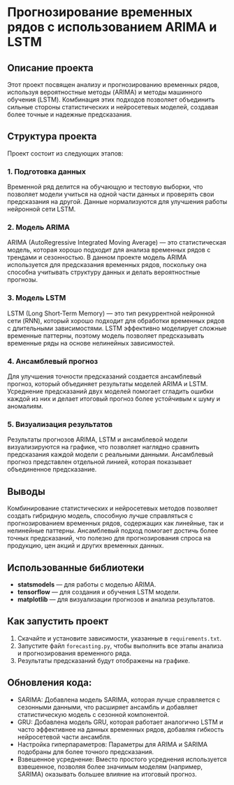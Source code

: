 # Прогнозирование временных рядов с использованием ARIMA и LSTM

## Описание проекта
Этот проект посвящен анализу и прогнозированию временных рядов, используя вероятностные методы (ARIMA) и методы машинного обучения (LSTM). Комбинация этих подходов позволяет объединить сильные стороны статистических и нейросетевых моделей, создавая более точные и надежные предсказания.

## Структура проекта
Проект состоит из следующих этапов:

### 1. Подготовка данных
Временной ряд делится на обучающую и тестовую выборки, что позволяет модели учиться на одной части данных и проверять свои предсказания на другой. Данные нормализуются для улучшения работы нейронной сети LSTM.

### 2. Модель ARIMA
ARIMA (AutoRegressive Integrated Moving Average) — это статистическая модель, которая хорошо подходит для анализа временных рядов с трендами и сезонностью. В данном проекте модель ARIMA используется для предсказания временных рядов, поскольку она способна учитывать структуру данных и делать вероятностные прогнозы.

### 3. Модель LSTM
LSTM (Long Short-Term Memory) — это тип рекуррентной нейронной сети (RNN), который хорошо подходит для обработки временных рядов с длительными зависимостями. LSTM эффективно моделирует сложные временные паттерны, поэтому модель позволяет предсказывать временные ряды на основе нелинейных зависимостей.

### 4. Ансамблевый прогноз
Для улучшения точности предсказаний создается ансамблевый прогноз, который объединяет результаты моделей ARIMA и LSTM. Усреднение предсказаний двух моделей помогает сгладить ошибки каждой из них и делает итоговый прогноз более устойчивым к шуму и аномалиям.

### 5. Визуализация результатов
Результаты прогнозов ARIMA, LSTM и ансамблевой модели визуализируются на графике, что позволяет наглядно сравнить предсказания каждой модели с реальными данными. Ансамблевый прогноз представлен отдельной линией, которая показывает объединенное предсказание.

## Выводы
Комбинирование статистических и нейросетевых методов позволяет создать гибридную модель, способную лучше справляться с прогнозированием временных рядов, содержащих как линейные, так и нелинейные паттерны. Ансамблевый подход помогает достичь более точных предсказаний, что полезно для прогнозирования спроса на продукцию, цен акций и других временных данных.

## Использованные библиотеки
- **statsmodels** — для работы с моделью ARIMA.
- **tensorflow** — для создания и обучения LSTM модели.
- **matplotlib** — для визуализации прогнозов и анализа результатов.

## Как запустить проект
1. Скачайте и установите зависимости, указанные в `requirements.txt`.
2. Запустите файл `forecasting.py`, чтобы выполнить все этапы анализа и прогнозирования временного ряда.
3. Результаты предсказаний будут отображены на графике.

## Обновления кода:

- SARIMA: Добавлена модель SARIMA, которая лучше справляется с сезонными данными, что расширяет ансамбль и добавляет статистическую модель с сезонной компонентой.
- GRU: Добавлена модель GRU, которая работает аналогично LSTM и часто эффективнее на данных временных рядов, добавляя гибкость нейросетевой части ансамбля.
- Настройка гиперпараметров: Параметры для ARIMA и SARIMA подобраны для более точного предсказания.
- Взвешенное усреднение: Вместо простого усреднения используется взвешенное, позволяя более значимым моделям (например, SARIMA) оказывать большее влияние на итоговый прогноз.

